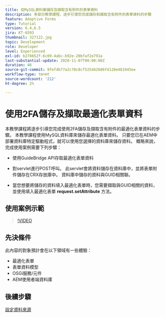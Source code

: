 ```yaml
---
title: 從MySQL資料庫儲存及擷取含有附件的表單資料
description: 多部分教學課程，逐步引導您完成儲存和擷取含有附件的表單資料的步驟
feature: Adaptive Forms
type: Tutorial
version: 6.4,6.5
jira: KT-6593
thumbnail: 327122.jpg
topic: Development
role: Developer
level: Experienced
exl-id: b278652f-6c09-4abc-b92e-20bfaf2e791a
last-substantial-update: 2020-11-07T00:00:00Z
duration: 46
source-git-commit: 9fef4b77a2c70c8cf525d42686f4120e481945ee
workflow-type: tm+mt
source-wordcount: '212'
ht-degree: 2%

---
```


# 使用2FA儲存及擷取最適化表單資料

本教學課程將逐步引導您完成使用2FA儲存及擷取含有附件的最適化表單資料的步驟。 本教學課程使用MySQL資料庫來儲存最適化表單資料。 只要您已在AEM中部署資料庫特定驅動程式，就可以使用您選擇的資料庫來儲存資料。 概略來說，完成使用案例需要下列步驟：

* 使用GuideBridge API存取最適化表單資料

* 對servlet進行POST呼叫。 此servlet會將資料儲存在資料庫中，並將表單附件儲存在CRX存放庫中。 資料庫中儲存的資料與GUID相關聯。

* 當您想要將儲存的資料填入最適化表單時，您需要擷取與GUID相關的資料，並使用填入最適化表單 **request.setAttribute** 方法。

## 使用案例示範

>[!VIDEO](https://video.tv.adobe.com/v/327122?quality=12&learn=on)

## 先決條件

此內容的對象預計會在以下領域有一些體驗：

* 最適化表單
* 表單資料模型
* OSGi服務/元件
* AEM使用者端資料庫


## 後續步驟

[設定資料來源](./configure-data-source.md)